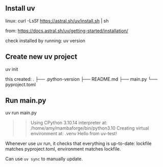 ## Install uv

linux: curl -LsSf https://astral.sh/uv/install.sh | sh

from: https://docs.astral.sh/uv/getting-started/installation/

check installed by running: uv version

## Create new uv project

uv init

this created:
.
├── .python-version
├── README.md
├── main.py
└── pyproject.toml

## Run main.py

uv run main.py

>> Using CPython 3.10.14 interpreter at: /home/amy/mambaforge/bin/python3.10
Creating virtual environment at: .venv
Hello from uv-test!

Whenever use uv run, it checks that everything is up-to-date: lockfile matches pyproject.toml, environment matches lockfile.

Can use `uv sync` to manually update.
